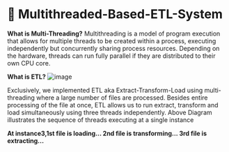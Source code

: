 # 🚀 Multithreaded-Based-ETL-System
**What is Multi-Threading?**
Multithreading is a model of program execution that allows for multiple threads to be 
created within a process, executing independently but concurrently sharing process resources. 
Depending on the hardware, threads can run fully parallel if they are distributed to their own CPU core.

**What is ETL?**
![image](https://user-images.githubusercontent.com/83595522/144435081-20ae3ffc-1240-430b-b776-6bda49fd99d4.png)



Exclusively, we implemented ETL aka Extract-Transform-Load using multi-threading where a large number of files are processed.
Besides entire processing of the file at once, ETL allows us to run extract, transform and load simultaneously using three threads independently.
Above Diagram illustrates the sequence of threads executing at a single instance 

**At instance3,1st file is loading... 2nd  file is transforming... 3rd file is extracting...**

